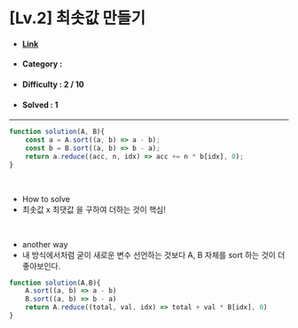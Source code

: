 # [Lv.2] 최솟값 만들기 
* #### [Link](https://school.programmers.co.kr/learn/courses/30/lessons/12941)
* #### Category : 
* #### Difficulty : 2 / 10  
* #### Solved : 1

<hr />

```js
function solution(A, B){
    const a = A.sort((a, b) => a - b);
    const b = B.sort((a, b) => b - a);
    return a.reduce((acc, n, idx) => acc += n * b[idx], 0);
}
```

<br />

* How to solve
* 최솟값 x 최댓값 을 구하여 더하는 것이 핵심! 

<br />

* another way
* 내 방식에서처럼 굳이 새로운 변수 선언하는 것보다 A, B 자체를 sort 하는 것이 더 좋아보인다. 
```js
function solution(A,B){
    A.sort((a, b) => a - b)
    B.sort((a, b) => b - a)
    return A.reduce((total, val, idx) => total + val * B[idx], 0)
}
```
